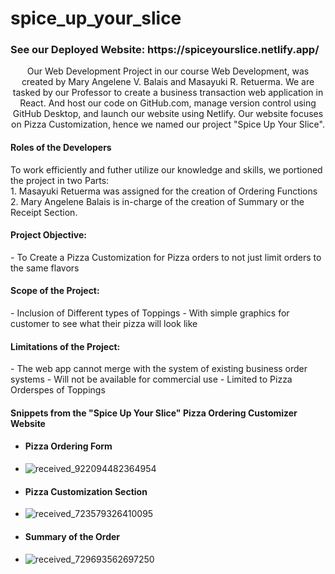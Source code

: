 # spice_up_your_slice
<h3>See our Deployed Website: https://spiceyourslice.netlify.app/ </h3>
<p align="center">
Our Web Development Project in our course Web Development,  was created by Mary Angelene V. Balais and Masayuki R. Retuerma. We are tasked by our Professor to create a business transaction web application in React. And host our code on GitHub.com, manage version control using GitHub Desktop, and launch our website using Netlify. Our website focuses on Pizza Customization, hence we named our project "Spice Up Your Slice". </p>

<h4> Roles of the Developers </h4>
To work efficiently and futher utilize our knowledge and skills, we portioned the project in two Parts:
<br>1. Masayuki Retuerma was assigned for the creation of Ordering Functions
<br>2. Mary Angelene Balais is in-charge of the creation of Summary or the Receipt Section. 

<h4> Project Objective: </h4>
- To Create a Pizza Customization for Pizza orders to not just limit orders to the same flavors

<h4> Scope of the Project: </h4>
- Inclusion of Different types of Toppings
- With simple graphics for customer to see what their pizza will look like

<h4> Limitations of the Project: </h4>
- The web app cannot merge with the system of existing business order systems
- Will not be available for commercial use
- Limited to Pizza Orderspes of Toppings

<h4> Snippets from the "Spice Up Your Slice" Pizza Ordering Customizer Website </h4>

- <h4> Pizza Ordering Form </h4>
- ![received_922094482364954](https://github.com/TheMoreTheMary-er/spice_up_your_slice/assets/95016909/4d25b187-e706-4d88-a2d9-eadd099f8e8b)


- <h4> Pizza Customization Section </h4>
- ![received_723579326410095](https://github.com/TheMoreTheMary-er/spice_up_your_slice/assets/95016909/6f5a9a2f-408d-4752-a748-b4e749cf4607)

- <h4> Summary of the Order </h4>
- ![received_729693562697250](https://github.com/TheMoreTheMary-er/spice_up_your_slice/assets/95016909/f2ca4b9a-a199-4108-8bb8-2cd548f67c4a) 
